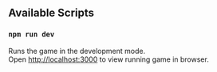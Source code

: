 ## Available Scripts

### `npm run dev`

Runs the game in the development mode.<br />
Open [http://localhost:3000](http://localhost:3000) to view running game in browser.